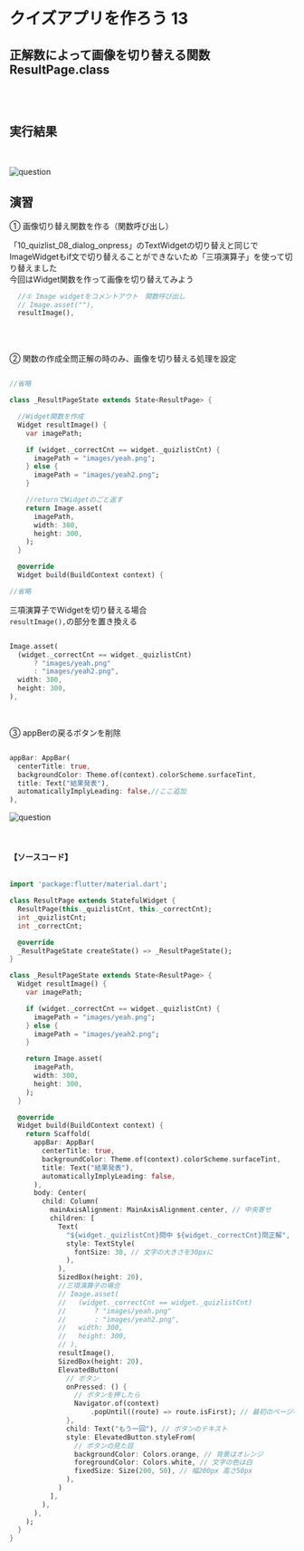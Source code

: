 # **クイズアプリを作ろう 13**

## **正解数によって画像を切り替える関数 ResultPage.class**

<br><br>

## **実行結果**

<br>

![question](img/13_question1-1.png)

## **演習**

① 画像切り替え関数を作る（関数呼び出し）

  「10_quizlist_08_dialog_onpress」のTextWidgetの切り替えと同じで  
  ImageWidgetもif文で切り替えることができないため「三項演算子」を使って切り替えました  
  今回はWidget関数を作って画像を切り替えてみよう

```dart
  //① Image widgetをコメントアウト　関数呼び出し
  // Image.asset(""),
  resultImage(),
```

<br><br>

② 関数の作成全問正解の時のみ、画像を切り替える処理を設定

```dart

//省略

class _ResultPageState extends State<ResultPage> {

  //Widget関数を作成
  Widget resultImage() {
    var imagePath;

    if (widget._correctCnt == widget._quizlistCnt) {
      imagePath = "images/yeah.png";
    } else {
      imagePath = "images/yeah2.png";
    }

    //returnでWidgetのごと返す
    return Image.asset(
      imagePath,
      width: 300,
      height: 300,
    );
  }

  @override
  Widget build(BuildContext context) {

//省略


```

三項演算子でWidgetを切り替える場合  
`resultImage(),`の部分を置き換える

```dart

Image.asset(
  (widget._correctCnt == widget._quizlistCnt)
      ? "images/yeah.png"
      : "images/yeah2.png",
  width: 300,
  height: 300,
),

```

<br>

③ appBerの戻るボタンを削除

```dart

appBar: AppBar(
  centerTitle: true,
  backgroundColor: Theme.of(context).colorScheme.surfaceTint,
  title: Text("結果発表"),
  automaticallyImplyLeading: false,//ここ追加
),

```
![question](img/13_question1-2.png)

<br>

#### **【ソースコード】**

```dart

import 'package:flutter/material.dart';

class ResultPage extends StatefulWidget {
  ResultPage(this._quizlistCnt, this._correctCnt);
  int _quizlistCnt;
  int _correctCnt;

  @override
  _ResultPageState createState() => _ResultPageState();
}

class _ResultPageState extends State<ResultPage> {
  Widget resultImage() {
    var imagePath;

    if (widget._correctCnt == widget._quizlistCnt) {
      imagePath = "images/yeah.png";
    } else {
      imagePath = "images/yeah2.png";
    }

    return Image.asset(
      imagePath,
      width: 300,
      height: 300,
    );
  }

  @override
  Widget build(BuildContext context) {
    return Scaffold(
      appBar: AppBar(
        centerTitle: true,
        backgroundColor: Theme.of(context).colorScheme.surfaceTint,
        title: Text("結果発表"),
        automaticallyImplyLeading: false,
      ),
      body: Center(
        child: Column(
          mainAxisAlignment: MainAxisAlignment.center, // 中央寄せ
          children: [
            Text(
              "${widget._quizlistCnt}問中 ${widget._correctCnt}問正解",
              style: TextStyle(
                fontSize: 30, // 文字の大きさを30pxに
              ),
            ),
            SizedBox(height: 20),
            //三項演算子の場合
            // Image.asset(
            //   (widget._correctCnt == widget._quizlistCnt)
            //       ? "images/yeah.png"
            //       : "images/yeah2.png",
            //   width: 300,
            //   height: 300,
            // ),
            resultImage(),
            SizedBox(height: 20),
            ElevatedButton(
              // ボタン
              onPressed: () {
                // ボタンを押したら
                Navigator.of(context)
                    .popUntil((route) => route.isFirst); // 最初のページへ
              },
              child: Text("もう一回"), // ボタンのテキスト
              style: ElevatedButton.styleFrom(
                // ボタンの見た目
                backgroundColor: Colors.orange, // 背景はオレンジ
                foregroundColor: Colors.white, // 文字の色は白
                fixedSize: Size(200, 50), // 幅200px 高さ50px
              ),
            )
          ],
        ),
      ),
    );
  }
}


```
